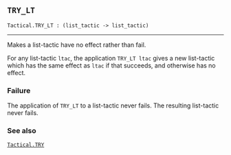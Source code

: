 ## `TRY_LT`

``` hol4
Tactical.TRY_LT : (list_tactic -> list_tactic)
```

------------------------------------------------------------------------

Makes a list-tactic have no effect rather than fail.

For any list-tactic `ltac`, the application `TRY_LT ltac` gives a new
list-tactic which has the same effect as `ltac` if that succeeds, and
otherwise has no effect.

### Failure

The application of `TRY_LT` to a list-tactic never fails. The resulting
list-tactic never fails.

### See also

[`Tactical.TRY`](#Tactical.TRY)
